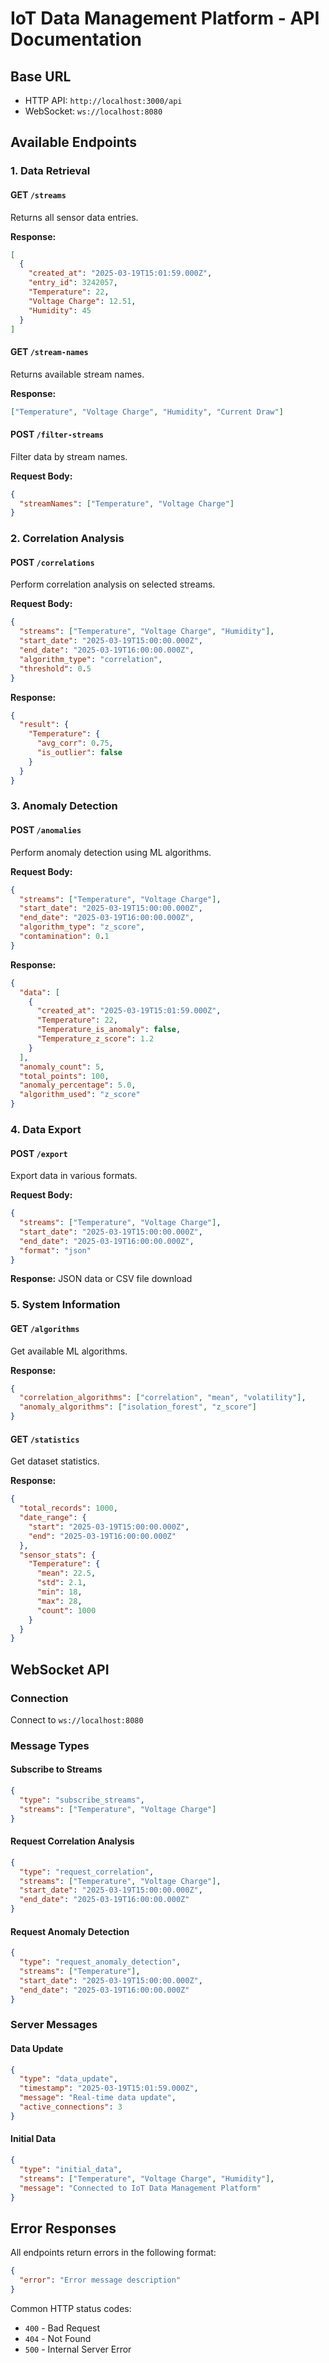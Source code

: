 # IoT Data Management Platform - API Documentation

## Base URL
- HTTP API: `http://localhost:3000/api`
- WebSocket: `ws://localhost:8080`

## Available Endpoints

### 1. Data Retrieval

#### GET `/streams`
Returns all sensor data entries.

**Response:**
```json
[
  {
    "created_at": "2025-03-19T15:01:59.000Z",
    "entry_id": 3242057,
    "Temperature": 22,
    "Voltage Charge": 12.51,
    "Humidity": 45
  }
]
```

#### GET `/stream-names`
Returns available stream names.

**Response:**
```json
["Temperature", "Voltage Charge", "Humidity", "Current Draw"]
```

#### POST `/filter-streams`
Filter data by stream names.

**Request Body:**
```json
{
  "streamNames": ["Temperature", "Voltage Charge"]
}
```

### 2. Correlation Analysis

#### POST `/correlations`
Perform correlation analysis on selected streams.

**Request Body:**
```json
{
  "streams": ["Temperature", "Voltage Charge", "Humidity"],
  "start_date": "2025-03-19T15:00:00.000Z",
  "end_date": "2025-03-19T16:00:00.000Z",
  "algorithm_type": "correlation",
  "threshold": 0.5
}
```

**Response:**
```json
{
  "result": {
    "Temperature": {
      "avg_corr": 0.75,
      "is_outlier": false
    }
  }
}
```

### 3. Anomaly Detection

#### POST `/anomalies`
Perform anomaly detection using ML algorithms.

**Request Body:**
```json
{
  "streams": ["Temperature", "Voltage Charge"],
  "start_date": "2025-03-19T15:00:00.000Z",
  "end_date": "2025-03-19T16:00:00.000Z",
  "algorithm_type": "z_score",
  "contamination": 0.1
}
```

**Response:**
```json
{
  "data": [
    {
      "created_at": "2025-03-19T15:01:59.000Z",
      "Temperature": 22,
      "Temperature_is_anomaly": false,
      "Temperature_z_score": 1.2
    }
  ],
  "anomaly_count": 5,
  "total_points": 100,
  "anomaly_percentage": 5.0,
  "algorithm_used": "z_score"
}
```

### 4. Data Export

#### POST `/export`
Export data in various formats.

**Request Body:**
```json
{
  "streams": ["Temperature", "Voltage Charge"],
  "start_date": "2025-03-19T15:00:00.000Z",
  "end_date": "2025-03-19T16:00:00.000Z",
  "format": "json"
}
```

**Response:** JSON data or CSV file download

### 5. System Information

#### GET `/algorithms`
Get available ML algorithms.

**Response:**
```json
{
  "correlation_algorithms": ["correlation", "mean", "volatility"],
  "anomaly_algorithms": ["isolation_forest", "z_score"]
}
```

#### GET `/statistics`
Get dataset statistics.

**Response:**
```json
{
  "total_records": 1000,
  "date_range": {
    "start": "2025-03-19T15:00:00.000Z",
    "end": "2025-03-19T16:00:00.000Z"
  },
  "sensor_stats": {
    "Temperature": {
      "mean": 22.5,
      "std": 2.1,
      "min": 18,
      "max": 28,
      "count": 1000
    }
  }
}
```

## WebSocket API

### Connection
Connect to `ws://localhost:8080`

### Message Types

#### Subscribe to Streams
```json
{
  "type": "subscribe_streams",
  "streams": ["Temperature", "Voltage Charge"]
}
```

#### Request Correlation Analysis
```json
{
  "type": "request_correlation",
  "streams": ["Temperature", "Voltage Charge"],
  "start_date": "2025-03-19T15:00:00.000Z",
  "end_date": "2025-03-19T16:00:00.000Z"
}
```

#### Request Anomaly Detection
```json
{
  "type": "request_anomaly_detection",
  "streams": ["Temperature"],
  "start_date": "2025-03-19T15:00:00.000Z",
  "end_date": "2025-03-19T16:00:00.000Z"
}
```

### Server Messages

#### Data Update
```json
{
  "type": "data_update",
  "timestamp": "2025-03-19T15:01:59.000Z",
  "message": "Real-time data update",
  "active_connections": 3
}
```

#### Initial Data
```json
{
  "type": "initial_data",
  "streams": ["Temperature", "Voltage Charge", "Humidity"],
  "message": "Connected to IoT Data Management Platform"
}
```

## Error Responses

All endpoints return errors in the following format:

```json
{
  "error": "Error message description"
}
```

Common HTTP status codes:
- `400` - Bad Request
- `404` - Not Found
- `500` - Internal Server Error

